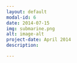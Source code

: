 ```yaml
---
layout: default
modal-id: 6
date: 2014-07-15
img: submarine.png
alt: image-alt
project-date: April 2014
description: 

---
```

